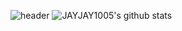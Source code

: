 ![header](https://capsule-render.vercel.app/api?type=waving&color=auto&height=300&section=header&text=Lee%20jae%20young&fontSize=60)
![JAYJAY1005's github stats](https://github-readme-stats.vercel.app/api?username=JAYJAY1005&show_icons=true)
<!--
**JAYJAY1005/JAYJAY1005** is a ✨ _special_ ✨ repository because its `README.md` (this file) appears on your GitHub profile.

Here are some ideas to get you started:

- 🔭 I’m currently working on ...
- 🌱 I’m currently learning ...
- 👯 I’m looking to collaborate on ...
- 🤔 I’m looking for help with ...
- 💬 Ask me about ...
- 📫 How to reach me: ...
- 😄 Pronouns: ...
- ⚡ Fun fact: ...
-->

